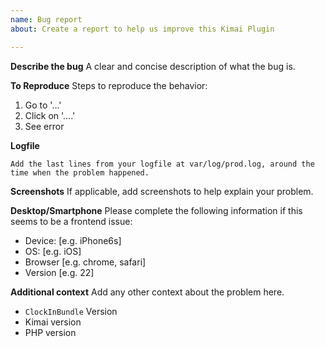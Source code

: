 ```yaml
---
name: Bug report
about: Create a report to help us improve this Kimai Plugin

---
```


**Describe the bug**
A clear and concise description of what the bug is.

**To Reproduce**
Steps to reproduce the behavior:
1. Go to '...'
2. Click on '....'
3. See error

**Logfile**
```
Add the last lines from your logfile at var/log/prod.log, around the time when the problem happened.
```

**Screenshots**
If applicable, add screenshots to help explain your problem.

**Desktop/Smartphone**
Please complete the following information if this seems to be a frontend issue:
 - Device: [e.g. iPhone6s]
 - OS: [e.g. iOS]
 - Browser [e.g. chrome, safari]
 - Version [e.g. 22]

**Additional context**
Add any other context about the problem here.
 - ``ClockInBundle`` Version
 - Kimai version
 - PHP version
